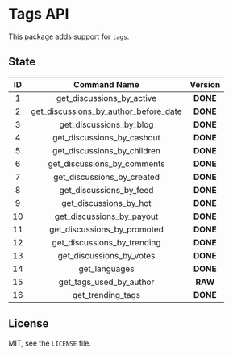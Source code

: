# Tags API

This package adds support for `tags`.

## State

| **ID** | **Command Name** | **Version** |
| :-: | :-: | :-: |
| 1 | get_discussions_by_active | **DONE** |
| 2 | get_discussions_by_author_before_date | **DONE** |
| 3 | get_discussions_by_blog | **DONE** |
| 4 | get_discussions_by_cashout | **DONE** |
| 5 | get_discussions_by_children | **DONE** |
| 6 | get_discussions_by_comments | **DONE** |
| 7 | get_discussions_by_created | **DONE** |
| 8 | get_discussions_by_feed | **DONE** |
| 9 | get_discussions_by_hot | **DONE** |
| 10 | get_discussions_by_payout | **DONE** |
| 11 | get_discussions_by_promoted | **DONE** |
| 12 | get_discussions_by_trending | **DONE** |
| 13 | get_discussions_by_votes | **DONE** |
| 14 | get_languages | **DONE** |
| 15 | get_tags_used_by_author | **RAW** |
| 16 | get_trending_tags | **DONE** |

## License

MIT, see the `LICENSE` file.
